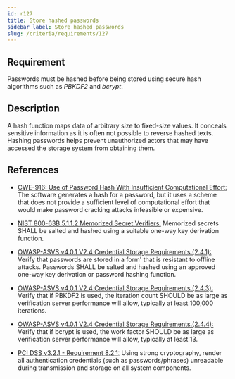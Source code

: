 ```yaml
---
id: r127
title: Store hashed passwords
sidebar_label: Store hashed passwords
slug: /criteria/requirements/127
---
```


## Requirement

Passwords must be hashed
before being stored
using secure hash algorithms
such as *PBKDF2* and *bcrypt*.

## Description

A hash function maps data of arbitrary size
to fixed-size values.
It conceals sensitive information
as it is often not possible
to reverse hashed texts.
Hashing passwords helps prevent unauthorized actors
that may have accessed
the storage system from obtaining them.

## References

- [CWE-916: Use of Password Hash With Insufficient Computational Effort:](https://cwe.mitre.org/data/definitions/916.html)
  The software generates a hash for a password,
  but it uses a scheme
  that does not provide a sufficient level
  of computational effort
  that would make password cracking attacks
  infeasible or expensive.

- [NIST 800-63B 5.1.1.2 Memorized Secret Verifiers:](https://pages.nist.gov/800-63-3/sp800-63b.html)
  Memorized secrets SHALL be salted and hashed
  using a suitable one-way key derivation function.

- [OWASP-ASVS v4.0.1 V2.4 Credential Storage Requirements.(2.4.1):](https://owasp.org/www-pdf-archive/OWASP_Application_Security_Verification_Standard_4.0-en.pdf)
  Verify that passwords are stored in a form'
  that is resistant to offline attacks.
  Passwords SHALL be salted and hashed
  using an approved one-way key derivation
  or password hashing function.

- [OWASP-ASVS v4.0.1 V2.4 Credential Storage Requirements.(2.4.3):](https://owasp.org/www-pdf-archive/OWASP_Application_Security_Verification_Standard_4.0-en.pdf)
  Verify that if PBKDF2 is used,
  the iteration count SHOULD be as large
  as verification server performance will allow,
  typically at least 100,000 iterations.

- [OWASP-ASVS v4.0.1 V2.4 Credential Storage Requirements.(2.4.4):](https://owasp.org/www-pdf-archive/OWASP_Application_Security_Verification_Standard_4.0-en.pdf)
  Verify that if bcrypt is used,
  the work factor SHOULD be as large
  as verification server performance will allow,
  typically at least 13.

- [PCI DSS v3.2.1 - Requirement 8.2.1:](https://www.pcisecuritystandards.org/documents/PCI_DSS_v3-2-1.pdf)
  Using strong cryptography,
  render all authentication credentials
  (such as passwords/phrases)
  unreadable during transmission
  and storage on all system components.
